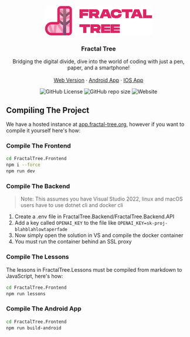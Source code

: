 <div align="center">
  <a href="https://github.com/TeamFractalTree/FractalTree">
    <img src="./FractalTree.Frontend/public/Images/FractalTreeWordMark.png" alt="Fractal Tree Logo" height="80">
  </a>

  <h3 align="center">Fractal Tree</h3>
  <p align="center">
    Bridging the digital divide, dive into the world of coding with just a pen, paper, and a smartphone! 
    <br />
    <br />
    <a href="https://app.fractal-tree.org">Web Version</a>
    ·
    <a href="https://app.fractal-tree.org">Android App</a>
    ·
    <a href="https://app.fractal-tree.org">IOS App</a>
  </p>

  ![GitHub License](https://img.shields.io/github/license/TeamFractalTree/FractalTree)
  ![GitHub repo size](https://img.shields.io/github/repo-size/TeamFractalTree/FractalTree)
  ![Website](https://img.shields.io/website?url=https%3A%2F%2Fapp.fractal-tree.org)
</div>

## Compiling The Project

We have a hosted instance at [app.fractal-tree.org](https://app.fractal-tree.org), however if you want to compile it yourself here's how:

### Compile The Frontend
```bash
cd FractalTree.Frontend
npm i --force
npm run dev
```

### Compile The Backend

> Note: This assumes you have Visual Studio 2022, linux and macOS users have to use dotnet cli and docker cli

1. Create a .env file in FractalTree.Backend/FractalTree.Backend.API
2. Add a key called `OPENAI_KEY` to the file like `OPENAI_KEY=sk-proj-blahblahlowtaperfade`
3. Now simply open the solution in VS and compile the docker container
4. You must run the container behind an SSL proxy

### Compile The Lessons

The lessons in FractalTree.Lessons must be compiled from markdown to JavaScript, here's how:

```bash
cd FractalTree.Frontend
npm run lessons
```

### Compile The Android App

```bash
cd FractalTree.Frontend
npm run build-android
```

